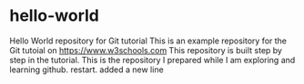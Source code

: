 # hello-world
Hello World repository for Git tutorial
This is an example repository for the Git tutoial on https://www.w3schools.com
This repository is built step by step in the tutorial.
This is the repository I prepared while I am exploring and learning github.
restart.
added a new line
